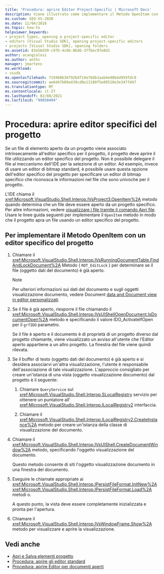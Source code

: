 ```yaml
---
title: 'Procedura: aprire Editor Project-Specific | Microsoft Docs'
description: Viene illustrato come implementare il Metodo OpenItem con un editor specifico del progetto, in modo che un progetto possa aprire un file associato a un editor per il progetto.
ms.custom: SEO-VS-2020
ms.date: 11/04/2016
ms.topic: how-to
helpviewer_keywords:
- project types, opening a project-specific editor
- editors [Visual Studio SDK], opening project-specific editors
- projects [Visual Studio SDK], opening folders
ms.assetid: 83e56d39-c97b-4c6b-86d6-3ffbec97e8d1
author: acangialosi
ms.author: anthc
manager: jmartens
ms.workload:
- vssdk
ms.openlocfilehash: 719460b36f926df19e76db1aab4e90b4d959fdc0
ms.sourcegitcommit: ae6d47b09a439cd0e13180f5e89510e3e347fd47
ms.translationtype: MT
ms.contentlocale: it-IT
ms.lasthandoff: 02/08/2021
ms.locfileid: "99850494"
---
```

# <a name="how-to-open-project-specific-editors"></a>Procedura: aprire editor specifici del progetto
Se un file di elemento aperto da un progetto viene associato intrinsecamente all'editor specifico per il progetto, il progetto deve aprire il file utilizzando un editor specifico del progetto. Non è possibile delegare il file al meccanismo dell'IDE per la selezione di un editor. Ad esempio, invece di usare un editor di bitmap standard, è possibile usare questa opzione dell'editor specifico del progetto per specificare un editor di bitmap specifico che riconosca le informazioni nel file che sono univoche per il progetto.

 L'IDE chiama il <xref:Microsoft.VisualStudio.Shell.Interop.IVsProject3.OpenItem%2A> metodo quando determina che un file deve essere aperto da un progetto specifico. Per altre informazioni, vedere [visualizzare i file tramite il comando Apri file](../extensibility/internals/displaying-files-by-using-the-open-file-command.md). Usare le linee guida seguenti per implementare il `OpenItem` metodo in modo che il progetto apra un file usando un editor specifico del progetto.

## <a name="to-implement-the-openitem-method-with-a-project-specific-editor"></a>Per implementare il Metodo OpenItem con un editor specifico del progetto

1. Chiamare il <xref:Microsoft.VisualStudio.Shell.Interop.IVsRunningDocumentTable.FindAndLockDocument%2A> Metodo ( `RDT_EditLock` ) per determinare se il file (oggetto dati del documento) è già aperto.

    > [!NOTE]
    > Per ulteriori informazioni sui dati del documento e sugli oggetti visualizzazione documento, vedere Document [data and Document view in editor personalizzati](../extensibility/document-data-and-document-view-in-custom-editors.md).

2. Se il file è già aperto, riesporre il file chiamando il <xref:Microsoft.VisualStudio.Shell.Interop.IVsUIShellOpenDocument.IsDocumentOpen%2A> metodo e specificando il valore IDO_ActivateIfOpen per il `grfIDO` parametro.

     Se il file è aperto e il documento è di proprietà di un progetto diverso dal progetto chiamante, viene visualizzato un avviso all'utente che l'Editor aperto appartiene a un altro progetto. La finestra del file viene quindi rilevata.

3. Se il buffer di testo (oggetto dati del documento) è già aperto e si desidera associarvi un'altra visualizzazione, l'utente è responsabile dell'associazione di tale visualizzazione. L'approccio consigliato per creare un'istanza di una vista (oggetto visualizzazione documento) dal progetto è il seguente:

    1. Chiamare `QueryService` sul <xref:Microsoft.VisualStudio.Shell.Interop.SLocalRegistry> servizio per ottenere un puntatore all' <xref:Microsoft.VisualStudio.Shell.Interop.ILocalRegistry2> interfaccia.

    2. Chiamare il <xref:Microsoft.VisualStudio.Shell.Interop.ILocalRegistry2.CreateInstance%2A> metodo per creare un'istanza della classe di visualizzazione del documento.

4. Chiamare il <xref:Microsoft.VisualStudio.Shell.Interop.IVsUIShell.CreateDocumentWindow%2A> metodo, specificando l'oggetto visualizzazione del documento.

     Questo metodo consente di siti l'oggetto visualizzazione documento in una finestra del documento.

5. Eseguire le chiamate appropriate ai <xref:Microsoft.VisualStudio.Shell.Interop.IPersistFileFormat.InitNew%2A> <xref:Microsoft.VisualStudio.Shell.Interop.IPersistFileFormat.Load%2A> metodi o.

     A questo punto, la vista deve essere completamente inizializzata e pronta per l'apertura.

6. Chiamare il <xref:Microsoft.VisualStudio.Shell.Interop.IVsWindowFrame.Show%2A> metodo per visualizzare e aprire la visualizzazione.

## <a name="see-also"></a>Vedi anche
- [Apri e Salva elementi progetto](../extensibility/internals/opening-and-saving-project-items.md)
- [Procedura: aprire gli editor standard](../extensibility/how-to-open-standard-editors.md)
- [Procedura: aprire Editor per documenti aperti](../extensibility/how-to-open-editors-for-open-documents.md)
